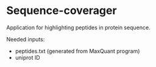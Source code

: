# Sequence-coverager

Application for highlighting peptides in protein sequence.

Needed inputs:
  * peptides.txt (generated from MaxQuant program)
  * uniprot ID
